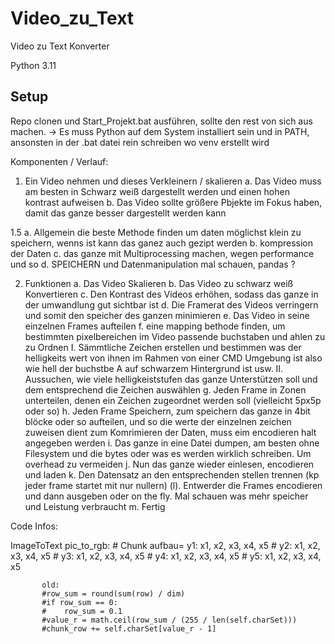 # Video_zu_Text
Video zu Text Konverter 


Python 3.11

## Setup

Repo clonen und Start_Projekt.bat ausführen, sollte den rest von sich aus machen. 
-> Es muss Python auf dem System installiert sein und in PATH, ansonsten in der .bat datei rein schreiben wo venv erstellt wird






Komponenten / Verlauf:

1. Ein Video nehmen und dieses Verkleinern / skalieren
    a. Das Video muss am besten in Schwarz weiß dargestellt werden und einen hohen kontrast aufweisen
    b. Das Video sollte größere Pbjekte im Fokus haben, damit das ganze besser dargestellt werden kann


1.5
    a. Allgemein die beste Methode finden um daten möglichst klein zu speichern, wenns ist kann das ganez auch gezipt werden
    b. kompression der Daten
    c. das ganze mit Multiprocessing machen, wegen performance und so
    d. SPEICHERN und Datenmanipulation mal schauen, pandas ?


2. Funktionen
    a. Das Video Skalieren
    b. Das Video zu schwarz weiß Konvertieren
    c. Den Kontrast des Videos erhöhen, sodass das ganze in der umwandlung gut sichtbar ist
    d. Die Framerat des Videos verringern und somit den speicher des ganzen minimieren
    e. Das Video in seine einzelnen Frames aufteilen
    f. eine mapping bethode finden, um bestimmten pixelbereichen im Video passende buchstaben und ahlen zu zu Ordnen
        I. Sämmtliche Zeichen erstellen und bestimmen was der helligkeits wert von ihnen im Rahmen von einer CMD Umgebung ist
           also wie hell der buchstbe A auf schwarzem Hintergrund ist usw.
        II. Aussuchen, wie viele helligkeiststufen das ganze Unterstützen soll und dem entsprechend die Zeichen auswählen
    g. Jeden Frame in Zonen unterteilen, denen ein Zeichen zugeordnet werden soll (vielleicht 5px5p oder so)
    h. Jeden Frame Speichern, zum speichern das ganze in 4bit blöcke oder so aufteilen, und so die werte der einzelnen zeichen zuweisen
       dient zum Komrimieren der Daten, muss eim encodieren halt angegeben werden
    i. Das ganze in eine Datei dumpen, am besten ohne Filesystem und die bytes oder was es werden wirklich schreiben. Um overhead zu vermeiden
    j. Nun das ganze wieder einlesen, encodieren und laden
    k. Den Datensatz an den entsprechenden stellen trennen (kp jeder frame startet mit nur nullern)
    (l). Entwerder die Frames encodieren und dann ausgeben oder on the fly. Mal schauen was mehr speicher und Leistung verbraucht
    m. Fertig



Code Infos:

ImageToText
           pic_to_rgb:
           # Chunk aufbau= y1: x1, x2, x3, x4, x5
           #               y2: x1, x2, x3, x4, x5
           #               y3: x1, x2, x3, x4, x5
           #               y4: x1, x2, x3, x4, x5
           #               y5: x1, x2, x3, x4, x5

           old:
           #row_sum = round(sum(row) / dim)
           #if row_sum == 0:
           #    row_sum = 0.1
           #value_r = math.ceil(row_sum / (255 / len(self.charSet)))
           #chunk_row += self.charSet[value_r - 1]




